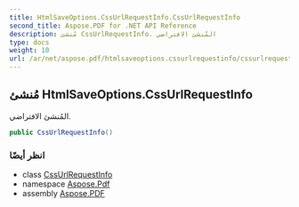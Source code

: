 ```yaml
---
title: HtmlSaveOptions.CssUrlRequestInfo.CssUrlRequestInfo
second_title: Aspose.PDF for .NET API Reference
description: مُنشئ CssUrlRequestInfo. المُنشئ الافتراضي
type: docs
weight: 10
url: /ar/net/aspose.pdf/htmlsaveoptions.cssurlrequestinfo/cssurlrequestinfo/
---
```

## مُنشئ HtmlSaveOptions.CssUrlRequestInfo

المُنشئ الافتراضي.

```csharp
public CssUrlRequestInfo()
```

### انظر أيضًا

* class [CssUrlRequestInfo](../)
* namespace [Aspose.Pdf](../../../aspose.pdf/)
* assembly [Aspose.PDF](../../../)